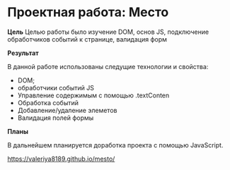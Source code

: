 # Проектная работа: Место

**Цель**
Целью работы было изучение DOM, основ JS, подключение обработчиков событий к странице, валидация форм

**Результат**

В данной работе использованы следущие технологии и свойства:
* DOM;
* обработчики событий JS
* Управление содержимым с помощью .textConten
* Обработка событий
* Добавление/удаление элеметов
* Валидация полей формы

**Планы**

В дальнейшем планируется доработка проекта с помощью JavaScript.

https://valeriya8189.github.io/mesto/
